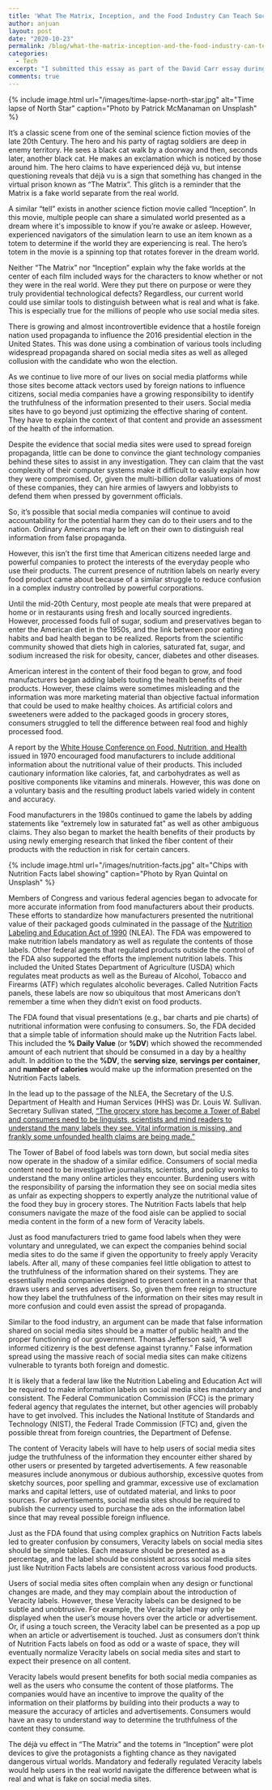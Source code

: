 ```yaml
---
title: 'What The Matrix, Inception, and the Food Industry Can Teach Social Media Sites about Truth'
author: anjuan
layout: post
date: "2020-10-23"
permalink: /blog/what-the-matrix-inception-and-the-food-industry-can-teach-social-media-sites-about-truth/
categories:
  - Tech
excerpt: "I submitted this essay as part of the David Carr essay during SXSW 2018. It didn't win, but I think it's more timely than ever as social media sites continue to expand their influence across the globe."
comments: true
---
```


{% include image.html url="/images/time-lapse-north-star.jpg" alt="Time lapse of North Star" caption="Photo by Patrick McManaman on Unsplash" %}

It’s a classic scene from one of the seminal science fiction movies of the late 20th Century. The hero and his party of ragtag soldiers are deep in enemy territory. He sees a black cat walk by a doorway and then, seconds later, another black cat. He makes an exclamation which is noticed by those around him. The hero claims to have experienced déjà vu, but intense questioning reveals that déjà vu is a sign that something has changed in the virtual prison known as “The Matrix”. This glitch is a reminder that the Matrix is a fake world separate from the real world.

A similar “tell” exists in another science fiction movie called “Inception”. In this movie, multiple people can share a simulated world presented as a dream where it's impossible to know if you’re awake or asleep. However, experienced navigators of the simulation learn to use an item known as a totem to determine if the world they are experiencing is real. The hero’s totem in the movie is a spinning top that rotates forever in the dream world.

Neither “The Matrix” nor “Inception” explain why the fake worlds at the center of each film included ways for the characters to know whether or not they were in the real world. Were they put there on purpose or were they truly providential technological defects? Regardless, our current world could use similar tools to distinguish between what is real and what is fake. This is especially true for the millions of people who use social media sites.

There is growing and almost incontrovertible evidence that a hostile foreign nation used propaganda to influence the 2016 presidential election in the United States. This was done using a combination of various tools including widespread propaganda shared on social media sites as well as alleged collusion with the candidate who won the election.

As we continue to live more of our lives on social media platforms while those sites become attack vectors used by foreign nations to influence citizens, social media companies have a growing responsibility to identify the truthfulness of the information presented to their users. Social media sites have to go beyond just optimizing the effective sharing of content. They have to explain the context of that content and provide an assessment of the health of the information.

Despite the evidence that social media sites were used to spread foreign propaganda, little can be done to convince the giant technology companies behind these sites to assist in any investigation. They can claim that the vast complexity of their computer systems make it difficult to easily explain how they were compromised. Or, given the multi-billion dollar valuations of most of these companies, they can hire armies of lawyers and lobbyists to defend them when pressed by government officials.

So, it’s possible that social media companies will continue to avoid accountability for the potential harm they can do to their users and to the nation. Ordinary Americans may be left on their own to distinguish real information from false propaganda.

However, this isn’t the first time that American citizens needed large and powerful companies to protect the interests of the everyday people who use their products. The current presence of nutrition labels on nearly every food product came about because of a similar struggle to reduce confusion in a complex industry controlled by powerful corporations.

Until the mid-20th Century, most people ate meals that were prepared at home or in restaurants using fresh and locally sourced ingredients. However, processed foods full of sugar, sodium and preservatives began to enter the American diet in the 1950s, and the link between poor eating habits and bad health began to be realized. Reports from the scientific community showed that diets high in calories, saturated fat, sugar, and sodium increased the risk for obesity, cancer, diabetes and other diseases.

American interest in the content of their food began to grow, and food manufacturers began adding labels touting the health benefits of their products. However, these claims were sometimes misleading and the information was more marketing material than objective factual information that could be used to make healthy choices. As artificial colors and sweeteners were added to the packaged goods in grocery stores, consumers struggled to tell the difference between real food and highly processed food.

A report by the [White House Conference on Food, Nutrition, and Health](https://www.nixonlibrary.gov/forresearchers/find/textual/central/smof/whcofnh.php) issued in 1970 encouraged food manufacturers to include additional information about the nutritional value of their products. This included cautionary information like calories, fat, and carbohydrates as well as positive components like vitamins and minerals. However, this was done on a voluntary basis and the resulting product labels varied widely in content and accuracy.

Food manufacturers in the 1980s continued to game the labels by adding statements like  “extremely low in saturated fat” as well as other ambiguous claims. They also began to market the health benefits of their products by using newly emerging research that linked the fiber content of their products with the reduction in risk for certain cancers.

{% include image.html url="/images/nutrition-facts.jpg" alt="Chips with Nutrition Facts label showing" caption="Photo by Ryan Quintal on Unsplash" %}

Members of Congress and various federal agencies began to advocate for more accurate information from food manufacturers about their products. These efforts to standardize how manufacturers presented the nutritional value of their packaged goods culminated in the passage of the [Nutrition Labeling and Education Act of 1990](https://www.fda.gov/iceci/inspections/inspectionguides/ucm074948.htm) (NLEA). The FDA was empowered to make nutrition labels mandatory as well as regulate the contents of those labels. Other federal agents that regulated products outside the control of the FDA also supported the efforts the implement nutrition labels. This included the United States Department of Agriculture (USDA) which regulates meat products as well as the Bureau of Alcohol, Tobacco and Firearms (ATF) which regulates alcoholic beverages. Called Nutrition Facts panels, these labels are now so ubiquitous that most Americans don’t remember a time when they didn’t exist on food products.

The FDA found that visual presentations (e.g., bar charts and pie charts) of nutritional information were confusing to consumers. So, the FDA decided that a simple table of information should make up the Nutrition Facts label. This included the **% Daily Value** (or **%DV**) which showed the recommended amount of each nutrient that should be consumed in a day by a healthy adult. In addition to the the **%DV**, the **serving size**, **servings per container**, and **number of calories** would make up the information presented on the Nutrition Facts labels.

In the lead up to the passage of the NLEA, the Secretary of the U.S. Department of Health and Human Services (HHS) was Dr. Louis W. Sullivan. Secretary Sullivan stated, [“The grocery store has become a Tower of Babel and consumers need to be linguists, scientists and mind readers to understand the many labels they see. Vital information is missing, and frankly some unfounded health claims are being made.”](http://www.nytimes.com/1990/03/08/nyregion/quotation-of-the-day-965390.html)

The Tower of Babel of food labels was torn down, but social media sites now operate in the shadow of a similar edifice. Consumers of social media content need to be investigative journalists, scientists, and policy wonks to understand the many online articles they encounter. Burdening users with the responsibility of parsing the information they see on social media sites as unfair as expecting shoppers to expertly analyze the nutritional value of the food they buy in grocery stores. The Nutrition Facts labels that help consumers navigate the maze of the food aisle can be applied to social media content in the form of a new form of Veracity labels.

Just as food manufacturers tried to game food labels when they were voluntary and unregulated, we can expect the companies behind social media sites to do the same if given the opportunity to freely apply Veracity labels. After all, many of these companies feel little obligation to attest to the truthfulness of the information shared on their systems. They are essentially media companies designed to present content in a manner that draws users and serves advertisers. So, given them free reign to structure how they label the truthfulness of the information on their sites may result in more confusion and could even assist the spread of propaganda.

Similar to the food industry, an argument can be made that false information shared on social media sites should be a matter of public health and the proper functioning of our government. Thomas Jefferson said, “A well informed citizenry is the best defense against tyranny.” False information spread using the massive reach of social media sites can make citizens vulnerable to tyrants both foreign and domestic.

It is likely that a federal law like the Nutrition Labeling and Education Act will be required to make information labels on social media sites mandatory and consistent. The Federal Communication Commission (FCC) is the primary federal agency that regulates the internet, but other agencies will probably have to get involved. This includes the National Institute of Standards and Technology (NIST), the Federal Trade Commission (FTC) and, given the possible threat from foreign countries, the Department of Defense.

The content of Veracity labels will have to help users of social media sites judge the truthfulness of the information they encounter either shared by other users or presented by targeted advertisements. A few reasonable measures include anonymous or dubious authorship, excessive quotes from sketchy sources, poor spelling and grammar, excessive use of exclamation marks and capital letters, use of outdated material, and links to poor sources. For advertisements, social media sites should be required to publish the currency used to purchase the ads on the information label since that may reveal possible foreign influence.

Just as the FDA found that using complex graphics on Nutrition Facts labels led to greater confusion by consumers, Veracity labels on social media sites should be simple tables. Each measure should be presented as a percentage, and the label should be consistent across social media sites just like Nutrition Facts labels are consistent across various food products.

Users of social media sites often complain when any design or functional changes are made, and they may complain about the introduction of Veracity labels. However, these Veracity labels can be designed to be subtle and unobtrusive. For example, the Veracity label may only be displayed when the user’s mouse hovers over the article or advertisement. Or, if using a touch screen, the Veracity label can be presented as a pop up when an article or advertisement is touched. Just as consumers don’t think of Nutrition Facts labels on food as odd or a waste of space, they will eventually normalize Veracity labels on social media sites and start to expect their presence on all content.

Veracity labels would present benefits for both social media companies as well as the users who consume the content of those platforms. The companies would have an incentive to improve the quality of the information on their platforms by building into their products a way to measure the accuracy of articles and advertisements. Consumers would have an easy to understand way to determine the truthfulness of the content they consume.

The déjà vu effect in “The Matrix” and the totems in “Inception” were plot devices to give the protagonists a fighting chance as they navigated dangerous virtual worlds. Mandatory and federally regulated Veracity labels would help users in the real world navigate the difference between what is real and what is fake on social media sites.

